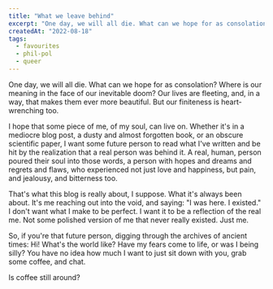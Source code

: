 ```yaml
---
title: "What we leave behind"
excerpt: "One day, we will all die. What can we hope for as consolation?"
createdAt: "2022-08-18"
tags:
  - favourites
  - phil-pol
  - queer
---
```


One day, we will all die. What can we hope for as consolation? Where is our
meaning in the face of our inevitable doom? Our lives are fleeting, and, in a
way, that makes them ever more beautiful. But our finiteness is heart-wrenching
too.

I hope that some piece of me, of my soul, can live on. Whether it's in a
mediocre blog post, a dusty and almost forgotten book, or an obscure scientific
paper, I want some future person to read what I've written and be hit by the
realization that a real person was behind it. A real, human, person poured
their soul into those words, a person with hopes and dreams and regrets and
flaws, who experienced not just love and happiness, but pain, and jealousy, and
bitterness too.

That's what this blog is really about, I suppose. What it's always been about.
It's me reaching out into the void, and saying: "I was here. I existed." I
don't want what I make to be perfect. I want it to be a reflection of the real
me. Not some polished version of me that never really existed. Just me.

So, if you're that future person, digging through the archives of ancient
times: Hi! What's the world like? Have my fears come to life, or was I being
silly? You have no idea how much I want to just sit down with you, grab some
coffee, and chat.

Is coffee still around?

<!-- vi: set sts=2 sw=2 et :-->
